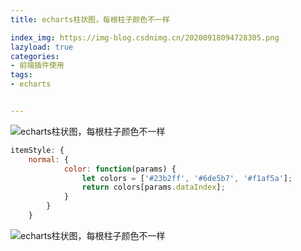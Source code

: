 ```yaml
---
title: echarts柱状图，每根柱子颜色不一样

index_img: https://img-blog.csdnimg.cn/20200918094728305.png
lazyload: true
categories:
- 前端插件使用
tags:
- echarts


---
```

















![echarts柱状图，每根柱子颜色不一样](https://img-blog.csdnimg.cn/20200918094728305.png#pic_center)


```javascript
itemStyle: {
	normal: {
			color: function(params) {
				let colors = ['#23b2ff', '#6de5b7', '#f1af5a'];
				return colors[params.dataIndex];
			}
		}
	}
```

![echarts柱状图，每根柱子颜色不一样](https://img-blog.csdnimg.cn/20200918094623140.png#pic_center)
